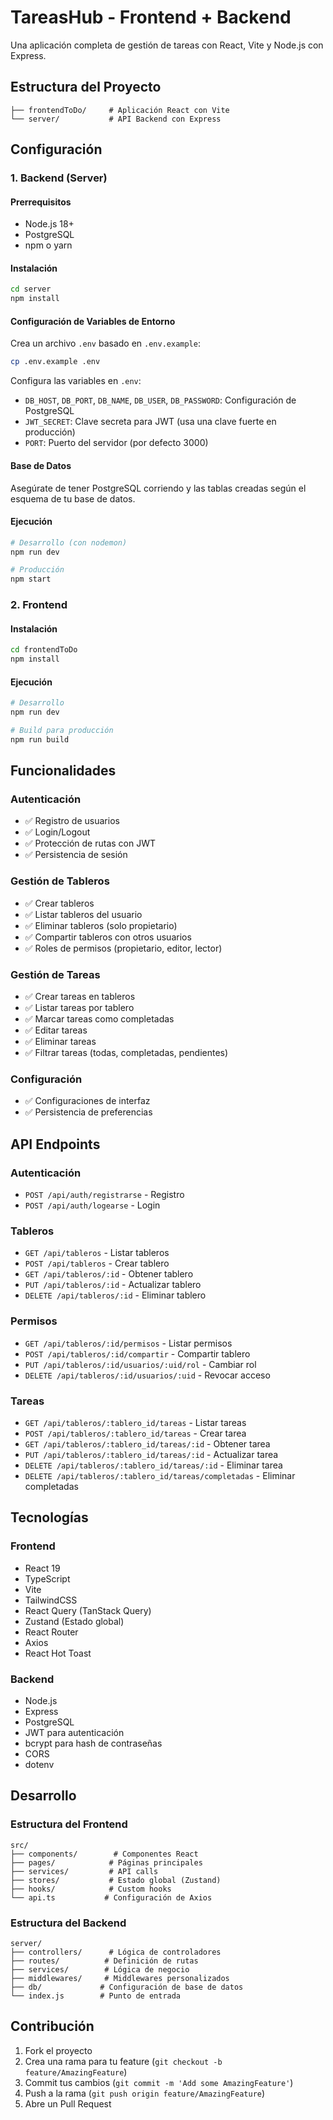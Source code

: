 # TareasHub - Frontend + Backend

Una aplicación completa de gestión de tareas con React, Vite y Node.js con Express.

## Estructura del Proyecto

```
├── frontendToDo/     # Aplicación React con Vite
└── server/           # API Backend con Express
```

## Configuración

### 1. Backend (Server)

#### Prerrequisitos
- Node.js 18+
- PostgreSQL
- npm o yarn

#### Instalación
```bash
cd server
npm install
```

#### Configuración de Variables de Entorno
Crea un archivo `.env` basado en `.env.example`:

```bash
cp .env.example .env
```

Configura las variables en `.env`:
- `DB_HOST`, `DB_PORT`, `DB_NAME`, `DB_USER`, `DB_PASSWORD`: Configuración de PostgreSQL
- `JWT_SECRET`: Clave secreta para JWT (usa una clave fuerte en producción)
- `PORT`: Puerto del servidor (por defecto 3000)

#### Base de Datos
Asegúrate de tener PostgreSQL corriendo y las tablas creadas según el esquema de tu base de datos.

#### Ejecución
```bash
# Desarrollo (con nodemon)
npm run dev

# Producción
npm start
```

### 2. Frontend

#### Instalación
```bash
cd frontendToDo
npm install
```

#### Ejecución
```bash
# Desarrollo
npm run dev

# Build para producción
npm run build
```

## Funcionalidades

### Autenticación
- ✅ Registro de usuarios
- ✅ Login/Logout
- ✅ Protección de rutas con JWT
- ✅ Persistencia de sesión

### Gestión de Tableros
- ✅ Crear tableros
- ✅ Listar tableros del usuario
- ✅ Eliminar tableros (solo propietario)
- ✅ Compartir tableros con otros usuarios
- ✅ Roles de permisos (propietario, editor, lector)

### Gestión de Tareas
- ✅ Crear tareas en tableros
- ✅ Listar tareas por tablero
- ✅ Marcar tareas como completadas
- ✅ Editar tareas
- ✅ Eliminar tareas
- ✅ Filtrar tareas (todas, completadas, pendientes)

### Configuración
- ✅ Configuraciones de interfaz
- ✅ Persistencia de preferencias

## API Endpoints

### Autenticación
- `POST /api/auth/registrarse` - Registro
- `POST /api/auth/logearse` - Login

### Tableros
- `GET /api/tableros` - Listar tableros
- `POST /api/tableros` - Crear tablero
- `GET /api/tableros/:id` - Obtener tablero
- `PUT /api/tableros/:id` - Actualizar tablero
- `DELETE /api/tableros/:id` - Eliminar tablero

### Permisos
- `GET /api/tableros/:id/permisos` - Listar permisos
- `POST /api/tableros/:id/compartir` - Compartir tablero
- `PUT /api/tableros/:id/usuarios/:uid/rol` - Cambiar rol
- `DELETE /api/tableros/:id/usuarios/:uid` - Revocar acceso

### Tareas
- `GET /api/tableros/:tablero_id/tareas` - Listar tareas
- `POST /api/tableros/:tablero_id/tareas` - Crear tarea
- `GET /api/tableros/:tablero_id/tareas/:id` - Obtener tarea
- `PUT /api/tableros/:tablero_id/tareas/:id` - Actualizar tarea
- `DELETE /api/tableros/:tablero_id/tareas/:id` - Eliminar tarea
- `DELETE /api/tableros/:tablero_id/tareas/completadas` - Eliminar completadas

## Tecnologías

### Frontend
- React 19
- TypeScript
- Vite
- TailwindCSS
- React Query (TanStack Query)
- Zustand (Estado global)
- React Router
- Axios
- React Hot Toast

### Backend
- Node.js
- Express
- PostgreSQL
- JWT para autenticación
- bcrypt para hash de contraseñas
- CORS
- dotenv

## Desarrollo

### Estructura del Frontend
```
src/
├── components/        # Componentes React
├── pages/            # Páginas principales
├── services/         # API calls
├── stores/           # Estado global (Zustand)
├── hooks/            # Custom hooks
└── api.ts           # Configuración de Axios
```

### Estructura del Backend
```
server/
├── controllers/      # Lógica de controladores
├── routes/          # Definición de rutas
├── services/        # Lógica de negocio
├── middlewares/     # Middlewares personalizados
├── db/             # Configuración de base de datos
└── index.js        # Punto de entrada
```

## Contribución

1. Fork el proyecto
2. Crea una rama para tu feature (`git checkout -b feature/AmazingFeature`)
3. Commit tus cambios (`git commit -m 'Add some AmazingFeature'`)
4. Push a la rama (`git push origin feature/AmazingFeature`)
5. Abre un Pull Request

